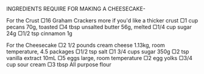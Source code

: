 INGREDIENTS REQUIRE FOR MAKING A CHEESECAKE-

For the Crust
▢16 Graham Crackers more if you'd like a thicker crust
▢1 cup pecans 70g, toasted
▢4 tbsp unsalted butter 56g, melted
▢1/4 cup sugar 24g
▢1/2 tsp cinnamon 1g

For the Cheesecake
▢2 1/2 pounds cream cheese 1.13kg, room temperature, 4.5 packages
▢1/2 tsp salt
▢1 3/4 cups sugar 350g
▢2 tsp vanilla extract 10mL
▢5 eggs large, room temperature
▢2 egg yolks
▢3/4 cup sour cream
▢3 tbsp All purpose flour